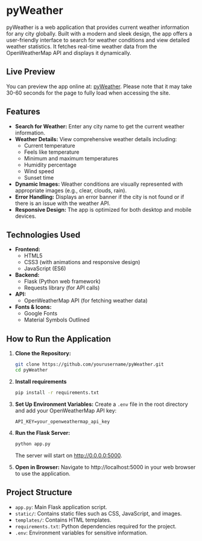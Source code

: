 <h1>pyWeather</h1>

pyWeather is a web application that provides current weather information for any city globally. Built with a modern and sleek design, the app offers a user-friendly interface to search for weather conditions and view detailed weather statistics. It fetches real-time weather data from the OpenWeatherMap API and displays it dynamically.

## Live Preview

You can preview the app online at: [pyWeather](https://pyweather-tgl0.onrender.com/). Please note that it may take 30-60 seconds for the page to fully load when accessing the site.

## Features

- **Search for Weather:** Enter any city name to get the current weather information.
- **Weather Details:** View comprehensive weather details including:
  - Current temperature
  - Feels like temperature
  - Minimum and maximum temperatures
  - Humidity percentage
  - Wind speed
  - Sunset time
- **Dynamic Images:** Weather conditions are visually represented with appropriate images (e.g., clear, clouds, rain).
- **Error Handling:** Displays an error banner if the city is not found or if there is an issue with the weather API.
- **Responsive Design:** The app is optimized for both desktop and mobile devices.

## Technologies Used

- **Frontend:** 
  - HTML5
  - CSS3 (with animations and responsive design)
  - JavaScript (ES6)
- **Backend:** 
  - Flask (Python web framework)
  - Requests library (for API calls)
- **API:** 
  - OpenWeatherMap API (for fetching weather data)
- **Fonts & Icons:**
  - Google Fonts
  - Material Symbols Outlined

## How to Run the Application

1. **Clone the Repository:**
   ```bash
   git clone https://github.com/yourusername/pyWeather.git
   cd pyWeather
   ```
2. **Install requirements**
   ```bash
   pip install -r requirements.txt
   ```
   
3. **Set Up Environment Variables:**
   Create a `.env` file in the root directory and add your OpenWeatherMap API key:
   ```env
   API_KEY=your_openweathermap_api_key
   ```
   
4. **Run the Flask Server:**
   ```bash
   python app.py
   ```
   The server will start on http://0.0.0.0:5000.

5. **Open in Browser:**
   Navigate to http://localhost:5000 in your web browser to use the application.

## Project Structure
- `app.py`: Main Flask application script.
- `static/`: Contains static files such as CSS, JavaScript, and images.
- `templates/`: Contains HTML templates.
- `requirements.txt`: Python dependencies required for the project.
- `.env`: Environment variables for sensitive information.
